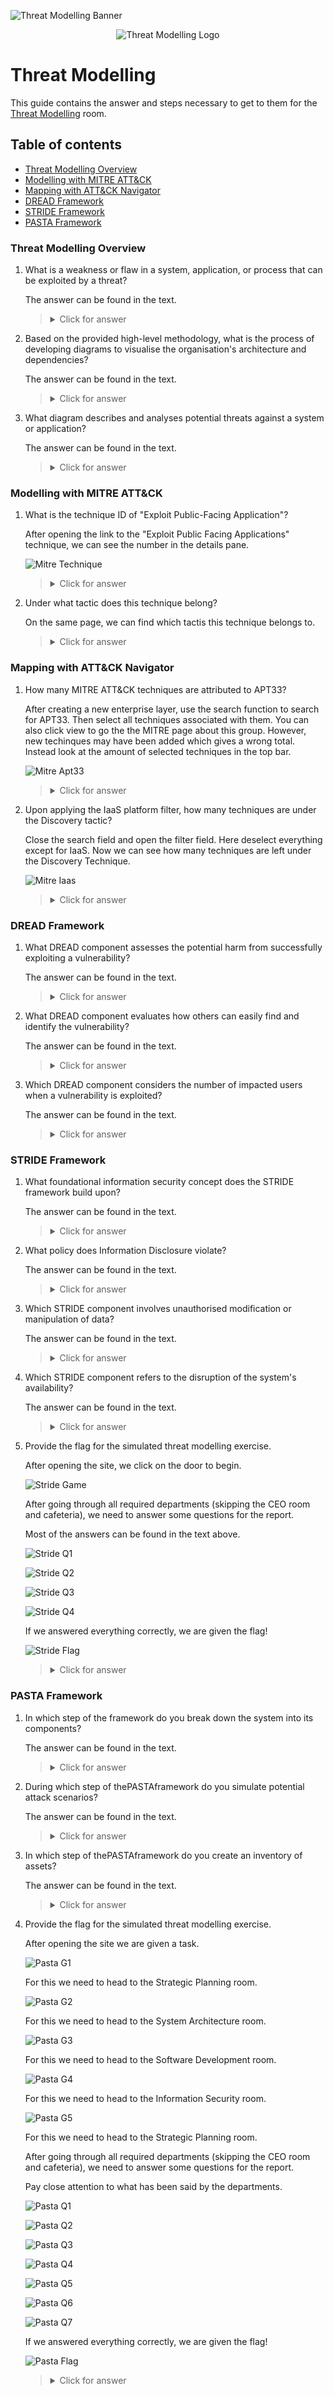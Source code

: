 ![Threat Modelling Banner](https://tryhackme-images.s3.amazonaws.com/user-uploads/5dbea226085ab6182a2ee0f7/room-content/407f155692f2e16814c8ae2e2151b143.png)

<p align="center">
   <img src="https://github.com/Kevinovitz/TryHackMe_Writeups/raw/main/threatmodelling/ROOM_TITLE_Cover.png" alt="Threat Modelling Logo">
</p>

# Threat Modelling

This guide contains the answer and steps necessary to get to them for the [Threat Modelling](https://tryhackme.com/room/threatmodelling) room.

## Table of contents

- [Threat Modelling Overview](#threat-modelling-overview)
- [Modelling with MITRE ATT&CK](#modelling-with-mitre-att&ck)
- [Mapping with ATT&CK Navigator](#mapping-with-att&ck-navigator)
- [DREAD Framework](#dread-framework)
- [STRIDE Framework](#stride-framework)
- [PASTA Framework](#pasta-framework)

### Threat Modelling Overview

1. What is a weakness or flaw in a system, application, or process that can be exploited by a threat?

   The answer can be found in the text.

   ><details><summary>Click for answer</summary>Vulnerability</details>

2. Based on the provided high-level methodology, what is the process of developing diagrams to visualise the organisation's architecture and dependencies?

   The answer can be found in the text.

   ><details><summary>Click for answer</summary>Asset identification</details>

3. What diagram describes and analyses potential threats against a system or application?

   The answer can be found in the text.

   ><details><summary>Click for answer</summary>Attack tree</details>

### Modelling with MITRE ATT&CK

1. What is the technique ID of "Exploit Public-Facing Application"?

   After opening the link to the "Exploit Public Facing Applications" technique, we can see the number in the details pane.

   ![Mitre Technique](https://github.com/Kevinovitz/TryHackMe_Writeups/raw/main/threatmodelling/Threat_Modelling_Mitre_Technique.png)

   ><details><summary>Click for answer</summary>T1190</details>

2. Under what tactic does this technique belong?

   On the same page, we can find which tactis this technique belongs to.

   ><details><summary>Click for answer</summary>Initial Access</details>

### Mapping with ATT&CK Navigator

1. How many MITRE ATT&CK techniques are attributed to APT33?

   After creating a new enterprise layer, use the search function to search for APT33. Then select all techniques associated with them. You can also click view to go the the MITRE page about this group. However, new techinques may have been added which gives a wrong total. Instead look at the amount of selected techniques in the top bar.

   ![Mitre Apt33](https://github.com/Kevinovitz/TryHackMe_Writeups/raw/main/threatmodelling/Threat_Modelling_Mitre_Apt33.png)

   ><details><summary>Click for answer</summary>31</details>

2. Upon applying the IaaS platform filter, how many techniques are under the Discovery tactic?

   Close the search field and open the filter field. Here deselect everything except for IaaS. Now we can see how many techniques are left under the Discovery Technique.

   ![Mitre Iaas](https://github.com/Kevinovitz/TryHackMe_Writeups/raw/main/threatmodelling/Threat_Modelling_Mitre_Iaas.png)

   ><details><summary>Click for answer</summary>13</details>

### DREAD Framework

1. What DREAD component assesses the potential harm from successfully exploiting a vulnerability?

   The answer can be found in the text.

   ><details><summary>Click for answer</summary>Damage</details>

2. What DREAD component evaluates how others can easily find and identify the vulnerability?

   The answer can be found in the text.

   ><details><summary>Click for answer</summary>Discoverability</details>

3. Which DREAD component considers the number of impacted users when a vulnerability is exploited?

   The answer can be found in the text.

   ><details><summary>Click for answer</summary>Affected Users</details>

### STRIDE Framework

1. What foundational information security concept does the STRIDE framework build upon?

   The answer can be found in the text.

   ><details><summary>Click for answer</summary>CIA Triad</details>

2. What policy does Information Disclosure violate?

   The answer can be found in the text.

   ><details><summary>Click for answer</summary>Confidentiality</details>

3. Which STRIDE component involves unauthorised modification or manipulation of data?

   The answer can be found in the text.

   ><details><summary>Click for answer</summary>Tampering</details>

4. Which STRIDE component refers to the disruption of the system's availability?

   The answer can be found in the text.

   ><details><summary>Click for answer</summary>Denial of Service</details>

5. Provide the flag for the simulated threat modelling exercise.

   After opening the site, we click on the door to begin.
   
   ![Stride Game](https://github.com/Kevinovitz/TryHackMe_Writeups/raw/main/threatmodelling/Threat_Modelling_Stride_Game.png)

   After going through all required departments (skipping the CEO room and cafeteria), we need to answer some questions for the report.

   Most of the answers can be found in the text above.
   
   ![Stride Q1](https://github.com/Kevinovitz/TryHackMe_Writeups/raw/main/threatmodelling/Threat_Modelling_Stride_Q1.png)

   ![Stride Q2](https://github.com/Kevinovitz/TryHackMe_Writeups/raw/main/threatmodelling/Threat_Modelling_Stride_Q2.png)

   ![Stride Q3](https://github.com/Kevinovitz/TryHackMe_Writeups/raw/main/threatmodelling/Threat_Modelling_Stride_Q3.png)

   ![Stride Q4](https://github.com/Kevinovitz/TryHackMe_Writeups/raw/main/threatmodelling/Threat_Modelling_Stride_Q4.png)

   If we answered everything correctly, we are given the flag!

   ![Stride Flag](https://github.com/Kevinovitz/TryHackMe_Writeups/raw/main/threatmodelling/Threat_Modelling_Stride_Flag.png)

   ><details><summary>Click for answer</summary>THM{m0d3ll1ng_w1th_STR1D3}</details>

### PASTA Framework

1. In which step of the framework do you break down the system into its components?

   The answer can be found in the text.

   ><details><summary>Click for answer</summary>Decompose the application</details>

2. During which step of thePASTAframework do you simulate potential attack scenarios?

   The answer can be found in the text.

   ><details><summary>Click for answer</summary>Analyse the attacks</details>

3. In which step of thePASTAframework do you create an inventory of assets?

   The answer can be found in the text.

   ><details><summary>Click for answer</summary>Define the Technical Scope</details>

4. Provide the flag for the simulated threat modelling exercise.

   After opening the site we are given a task. 

   ![Pasta G1](https://github.com/Kevinovitz/TryHackMe_Writeups/raw/main/threatmodelling/Threat_Modelling_Pasta_G1.png)

   For this we need to head to the Strategic Planning room.

   ![Pasta G2](https://github.com/Kevinovitz/TryHackMe_Writeups/raw/main/threatmodelling/Threat_Modelling_Pasta_G2.png)

   For this we need to head to the System Architecture room.

   ![Pasta G3](https://github.com/Kevinovitz/TryHackMe_Writeups/raw/main/threatmodelling/Threat_Modelling_Pasta_G3.png)

   For this we need to head to the Software Development room.

   ![Pasta G4](https://github.com/Kevinovitz/TryHackMe_Writeups/raw/main/threatmodelling/Threat_Modelling_Pasta_G4.png)

   For this we need to head to the Information Security room.

   ![Pasta G5](https://github.com/Kevinovitz/TryHackMe_Writeups/raw/main/threatmodelling/Threat_Modelling_Pasta_G5.png)

   For this we need to head to the Strategic Planning room.

   After going through all required departments (skipping the CEO room and cafeteria), we need to answer some questions for the report.

   Pay close attention to what has been said by the departments.

   ![Pasta Q1](https://github.com/Kevinovitz/TryHackMe_Writeups/raw/main/threatmodelling/Threat_Modelling_Pasta_Q1.png)

   ![Pasta Q2](https://github.com/Kevinovitz/TryHackMe_Writeups/raw/main/threatmodelling/Threat_Modelling_Pasta_Q2.png)

   ![Pasta Q3](https://github.com/Kevinovitz/TryHackMe_Writeups/raw/main/threatmodelling/Threat_Modelling_Pasta_Q3.png)

   ![Pasta Q4](https://github.com/Kevinovitz/TryHackMe_Writeups/raw/main/threatmodelling/Threat_Modelling_Pasta_Q4.png)

   ![Pasta Q5](https://github.com/Kevinovitz/TryHackMe_Writeups/raw/main/threatmodelling/Threat_Modelling_Pasta_Q5.png)

   ![Pasta Q6](https://github.com/Kevinovitz/TryHackMe_Writeups/raw/main/threatmodelling/Threat_Modelling_Pasta_Q6.png)

   ![Pasta Q7](https://github.com/Kevinovitz/TryHackMe_Writeups/raw/main/threatmodelling/Threat_Modelling_Pasta_Q7.png)

   If we answered everything correctly, we are given the flag!

   ![Pasta Flag](https://github.com/Kevinovitz/TryHackMe_Writeups/raw/main/threatmodelling/Threat_Modelling_Pasta_Flag.png)

   ><details><summary>Click for answer</summary>THM{c00k1ng_thr34ts_w_P4ST4}</details>